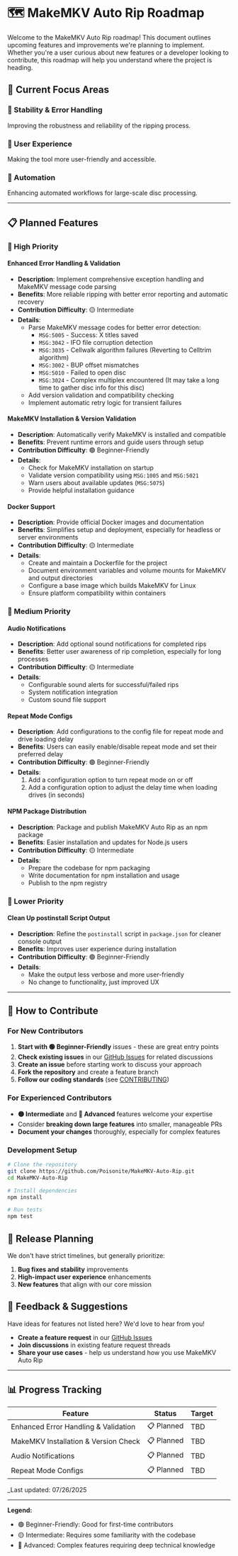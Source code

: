 # 🗺️ MakeMKV Auto Rip Roadmap

Welcome to the MakeMKV Auto Rip roadmap! This document outlines upcoming features and improvements we're planning to implement. Whether you're a user curious about new features or a developer looking to contribute, this roadmap will help you understand where the project is heading.

## 🎯 Current Focus Areas

### 🔧 Stability & Error Handling

Improving the robustness and reliability of the ripping process.

### 🎵 User Experience

Making the tool more user-friendly and accessible.

### 🔄 Automation

Enhancing automated workflows for large-scale disc processing.

---

## 📋 Planned Features

### 🚀 High Priority

#### Enhanced Error Handling & Validation

- **Description**: Implement comprehensive exception handling and MakeMKV message code parsing
- **Benefits**: More reliable ripping with better error reporting and automatic recovery
- **Contribution Difficulty**: 🟡 Intermediate
- **Details**:
  - Parse MakeMKV message codes for better error detection:
    - `MSG:5005` - Success: X titles saved
    - `MSG:3042` - IFO file corruption detection
    - `MSG:3035` - Cellwalk algorithm failures (Reverting to Celltrim algorithm)
    - `MSG:3002` - BUP offset mismatches
    - `MSG:5010` - Failed to open disc
    - `MSG:3024` - Complex multiplex encountered (It may take a long time to gather disc info for this disc)
  - Add version validation and compatibility checking
  - Implement automatic retry logic for transient failures

#### MakeMKV Installation & Version Validation

- **Description**: Automatically verify MakeMKV is installed and compatible
- **Benefits**: Prevent runtime errors and guide users through setup
- **Contribution Difficulty**: 🟢 Beginner-Friendly
- **Details**:
  - Check for MakeMKV installation on startup
  - Validate version compatibility using `MSG:1005` and `MSG:5021`
  - Warn users about available updates (`MSG:5075`)
  - Provide helpful installation guidance

#### Docker Support

- **Description**: Provide official Docker images and documentation
- **Benefits**: Simplifies setup and deployment, especially for headless or server environments
- **Contribution Difficulty**: 🟡 Intermediate
- **Details**:
  - Create and maintain a Dockerfile for the project
  - Document environment variables and volume mounts for MakeMKV and output directories
  - Configure a base image which builds MakeMKV for Linux
  - Ensure platform compatibility within containers

### 🎵 Medium Priority

#### Audio Notifications

- **Description**: Add optional sound notifications for completed rips
- **Benefits**: Better user awareness of rip completion, especially for long processes
- **Contribution Difficulty**: 🟡 Intermediate
- **Details**:
  - Configurable sound alerts for successful/failed rips
  - System notification integration
  - Custom sound file support

#### Repeat Mode Configs

- **Description**: Add configurations to the config file for repeat mode and drive loading delay
- **Benefits**: Users can easily enable/disable repeat mode and set their preferred delay
- **Contribution Difficulty**: 🟢 Beginner-Friendly
- **Details**:
  1. Add a configuration option to turn repeat mode on or off
  2. Add a configuration option to adjust the delay time when loading drives (in seconds)

#### NPM Package Distribution

- **Description**: Package and publish MakeMKV Auto Rip as an npm package
- **Benefits**: Easier installation and updates for Node.js users
- **Contribution Difficulty**: 🟡 Intermediate
- **Details**:
  - Prepare the codebase for npm packaging
  - Write documentation for npm installation and usage
  - Publish to the npm registry

### 🔄 Lower Priority

#### Clean Up postinstall Script Output

- **Description**: Refine the `postinstall` script in `package.json` for cleaner console output
- **Benefits**: Improves user experience during installation
- **Contribution Difficulty**: 🟢 Beginner-Friendly
- **Details**:
  - Make the output less verbose and more user-friendly
  - No change to functionality, just improved UX

---

## 🤝 How to Contribute

### For New Contributors

1. **Start with 🟢 Beginner-Friendly** issues - these are great entry points
2. **Check existing issues** in our [GitHub Issues](../../issues) for related discussions
3. **Create an issue** before starting work to discuss your approach
4. **Fork the repository** and create a feature branch
5. **Follow our coding standards** (see [CONTRIBUTING](CONTRIBUTING.md))

### For Experienced Contributors

- **🟡 Intermediate** and **🔴 Advanced** features welcome your expertise
- Consider **breaking down large features** into smaller, manageable PRs
- **Document your changes** thoroughly, especially for complex features

### Development Setup

```bash
# Clone the repository
git clone https://github.com/Poisonite/MakeMKV-Auto-Rip.git
cd MakeMKV-Auto-Rip

# Install dependencies
npm install

# Run tests
npm test
```

## 📅 Release Planning

We don't have strict timelines, but generally prioritize:

1. **Bug fixes and stability** improvements
2. **High-impact user experience** enhancements
3. **New features** that align with our core mission

## 💬 Feedback & Suggestions

Have ideas for features not listed here? We'd love to hear from you!

- **Create a feature request** in our [GitHub Issues](../../issues)
- **Join discussions** in existing feature request threads
- **Share your use cases** - help us understand how you use MakeMKV Auto Rip

---

## 📊 Progress Tracking

| Feature                              | Status     | Target |
| ------------------------------------ | ---------- | ------ |
| Enhanced Error Handling & Validation | 📋 Planned | TBD    |
| MakeMKV Installation & Version Check | 📋 Planned | TBD    |
| Audio Notifications                  | 📋 Planned | TBD    |
| Repeat Mode Configs                  | 📋 Planned | TBD    |

\_Last updated: 07/26/2025

---

**Legend:**

- 🟢 Beginner-Friendly: Good for first-time contributors
- 🟡 Intermediate: Requires some familiarity with the codebase
- 🔴 Advanced: Complex features requiring deep technical knowledge
